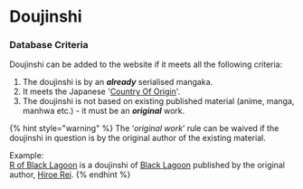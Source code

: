 # Doujinshi

### Database Criteria

Doujinshi can be added to the website if it meets all the following criteria:

1. The doujinshi is by an _**already**_ serialised mangaka. 
2. It meets the Japanese '[Country Of Origin](../../../submission-form-1/general/typings/untitled-8.md)'. 
3. The doujinshi is not based on existing published material \(anime, manga, manhwa etc.\) - it must be an _**original**_ work.

{% hint style="warning" %}
The ‘_original work_’ rule can be waived if the doujinshi in question is by the original author of the existing material.

Example:   
[R of Black Lagoon](https://anilist.co/manga/87131/R-of-Blacklagoon/) is a doujinshi of [Black Lagoon](https://anilist.co/manga/30735/Black-Lagoon/) published by the original author, [Hiroe Rei](https://anilist.co/staff/97578/Rei-Hiroe).
{% endhint %}



